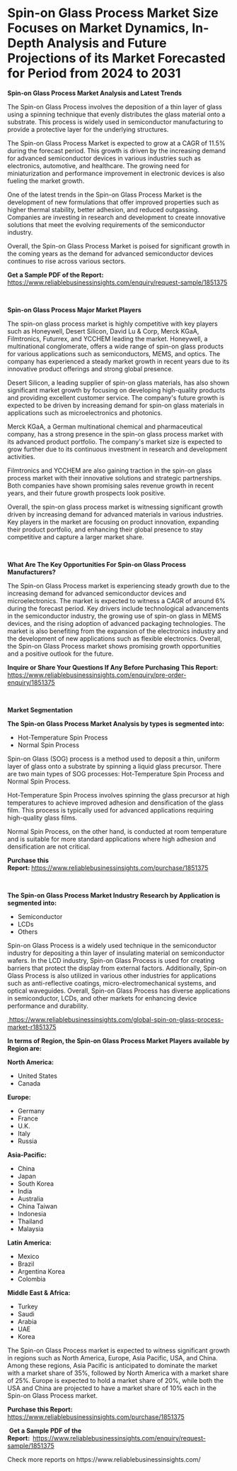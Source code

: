 <p><h1>Spin-on Glass Process Market Size Focuses on Market Dynamics, In-Depth Analysis and Future Projections of its Market Forecasted for Period from 2024 to 2031</h1></p><p><strong>Spin-on Glass Process Market Analysis and Latest Trends</strong></p>
<p><p>The Spin-on Glass Process involves the deposition of a thin layer of glass using a spinning technique that evenly distributes the glass material onto a substrate. This process is widely used in semiconductor manufacturing to provide a protective layer for the underlying structures.</p><p>The Spin-on Glass Process Market is expected to grow at a CAGR of 11.5% during the forecast period. This growth is driven by the increasing demand for advanced semiconductor devices in various industries such as electronics, automotive, and healthcare. The growing need for miniaturization and performance improvement in electronic devices is also fueling the market growth.</p><p>One of the latest trends in the Spin-on Glass Process Market is the development of new formulations that offer improved properties such as higher thermal stability, better adhesion, and reduced outgassing. Companies are investing in research and development to create innovative solutions that meet the evolving requirements of the semiconductor industry.</p><p>Overall, the Spin-on Glass Process Market is poised for significant growth in the coming years as the demand for advanced semiconductor devices continues to rise across various sectors.</p></p>
<p><strong>Get a Sample PDF of the Report:&nbsp;</strong> <a href="https://www.reliablebusinessinsights.com/enquiry/request-sample/1851375">https://www.reliablebusinessinsights.com/enquiry/request-sample/1851375</a></p>
<p>&nbsp;</p>
<p><strong>Spin-on Glass Process Major Market Players</strong></p>
<p><p>The spin-on glass process market is highly competitive with key players such as Honeywell, Desert Silicon, David Lu & Corp, Merck KGaA, Filmtronics, Futurrex, and YCCHEM leading the market. Honeywell, a multinational conglomerate, offers a wide range of spin-on glass products for various applications such as semiconductors, MEMS, and optics. The company has experienced a steady market growth in recent years due to its innovative product offerings and strong global presence.</p><p>Desert Silicon, a leading supplier of spin-on glass materials, has also shown significant market growth by focusing on developing high-quality products and providing excellent customer service. The company's future growth is expected to be driven by increasing demand for spin-on glass materials in applications such as microelectronics and photonics.</p><p>Merck KGaA, a German multinational chemical and pharmaceutical company, has a strong presence in the spin-on glass process market with its advanced product portfolio. The company's market size is expected to grow further due to its continuous investment in research and development activities.</p><p>Filmtronics and YCCHEM are also gaining traction in the spin-on glass process market with their innovative solutions and strategic partnerships. Both companies have shown promising sales revenue growth in recent years, and their future growth prospects look positive.</p><p>Overall, the spin-on glass process market is witnessing significant growth driven by increasing demand for advanced materials in various industries. Key players in the market are focusing on product innovation, expanding their product portfolio, and enhancing their global presence to stay competitive and capture a larger market share.</p></p>
<p>&nbsp;</p>
<p><strong>What Are The Key Opportunities For Spin-on Glass Process Manufacturers?</strong></p>
<p><p>The Spin-on Glass Process market is experiencing steady growth due to the increasing demand for advanced semiconductor devices and microelectronics. The market is expected to witness a CAGR of around 6% during the forecast period. Key drivers include technological advancements in the semiconductor industry, the growing use of spin-on glass in MEMS devices, and the rising adoption of advanced packaging technologies. The market is also benefiting from the expansion of the electronics industry and the development of new applications such as flexible electronics. Overall, the Spin-on Glass Process market shows promising growth opportunities and a positive outlook for the future.</p></p>
<p><strong>Inquire or Share Your Questions If Any Before Purchasing This Report:</strong> <a href="https://www.reliablebusinessinsights.com/enquiry/pre-order-enquiry/1851375">https://www.reliablebusinessinsights.com/enquiry/pre-order-enquiry/1851375</a></p>
<p>&nbsp;</p>
<p><strong>Market Segmentation</strong></p>
<p><strong>The Spin-on Glass Process Market Analysis by types is segmented into:</strong></p>
<p><ul><li>Hot-Temperature Spin Process</li><li>Normal Spin Process</li></ul></p>
<p><p>Spin-on Glass (SOG) process is a method used to deposit a thin, uniform layer of glass onto a substrate by spinning a liquid glass precursor. There are two main types of SOG processes: Hot-Temperature Spin Process and Normal Spin Process. </p><p>Hot-Temperature Spin Process involves spinning the glass precursor at high temperatures to achieve improved adhesion and densification of the glass film. This process is typically used for advanced applications requiring high-quality glass films.</p><p>Normal Spin Process, on the other hand, is conducted at room temperature and is suitable for more standard applications where high adhesion and densification are not critical.</p></p>
<p><strong>Purchase this Report:&nbsp;</strong><a href="https://www.reliablebusinessinsights.com/purchase/1851375">https://www.reliablebusinessinsights.com/purchase/1851375</a></p>
<p>&nbsp;</p>
<p><strong>The Spin-on Glass Process Market Industry Research by Application is segmented into:</strong></p>
<p><ul><li>Semiconductor</li><li>LCDs</li><li>Others</li></ul></p>
<p><p>Spin-on Glass Process is a widely used technique in the semiconductor industry for depositing a thin layer of insulating material on semiconductor wafers. In the LCD industry, Spin-on Glass Process is used for creating barriers that protect the display from external factors. Additionally, Spin-on Glass Process is also utilized in various other industries for applications such as anti-reflective coatings, micro-electromechanical systems, and optical waveguides. Overall, Spin-on Glass Process has diverse applications in semiconductor, LCDs, and other markets for enhancing device performance and durability.</p></p>
<p><a href="https://www.reliablebusinessinsights.com/global-spin-on-glass-process-market-r1851375">&nbsp;https://www.reliablebusinessinsights.com/global-spin-on-glass-process-market-r1851375</a></p>
<p><strong>In terms of Region, the Spin-on Glass Process Market Players available by Region are:</strong></p>
<p>
    <p> <strong> North America: </strong>
        <ul>
            <li>United States</li>
            <li>Canada</li>
        </ul>
        </p> 
    <p> <strong> Europe: </strong>
        <ul>
            <li>Germany</li>
            <li>France</li>
            <li>U.K.</li>
            <li>Italy</li>
            <li>Russia</li>
        </ul>
        </p> 
    <p> <strong> Asia-Pacific: </strong>
        <ul>
            <li>China</li>
            <li>Japan</li>
            <li>South Korea</li>
            <li>India</li>
            <li>Australia</li>
            <li>China Taiwan</li>
            <li>Indonesia</li>
            <li>Thailand</li>
            <li>Malaysia</li>
        </ul>
        </p> 
    <p> <strong> Latin America: </strong>
        <ul>
            <li>Mexico</li>
            <li>Brazil</li>
            <li>Argentina Korea</li>
            <li>Colombia</li>
        </ul>
        </p> 
    <p> <strong> Middle East & Africa: </strong>
        <ul>
            <li>Turkey</li>
            <li>Saudi</li>
            <li>Arabia</li>
            <li>UAE</li>
            <li>Korea</li>
        </ul>
    </p>
    </p>
<p><p>The Spin-on Glass Process market is expected to witness significant growth in regions such as North America, Europe, Asia Pacific, USA, and China. Among these regions, Asia Pacific is anticipated to dominate the market with a market share of 35%, followed by North America with a market share of 25%. Europe is expected to hold a market share of 20%, while both the USA and China are projected to have a market share of 10% each in the Spin-on Glass Process market.</p></p>
<p><strong>Purchase this Report: </strong><a href="https://www.reliablebusinessinsights.com/purchase/1851375">https://www.reliablebusinessinsights.com/purchase/1851375</a></p>
<p>&nbsp;<strong>Get a Sample PDF of the Report:&nbsp;&nbsp;</strong><a href="https://www.reliablebusinessinsights.com/enquiry/request-sample/1851375">https://www.reliablebusinessinsights.com/enquiry/request-sample/1851375</a></p>
<p><strong></strong></p>
<p>Check more reports on https://www.reliablebusinessinsights.com/</p>